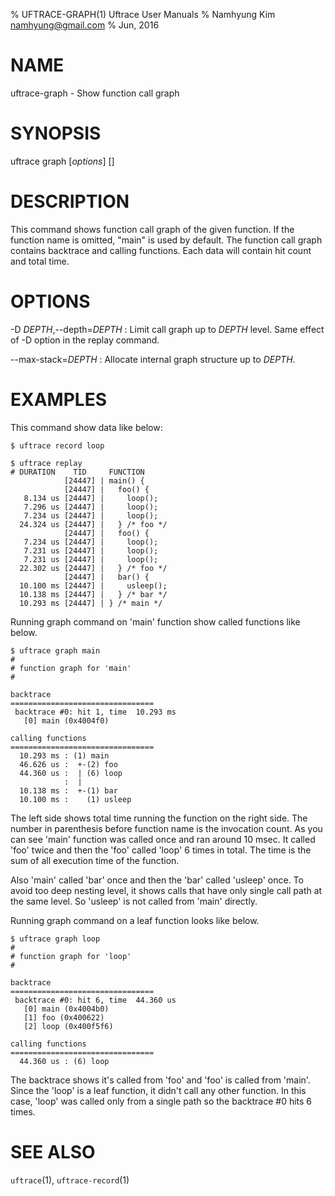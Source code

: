 % UFTRACE-GRAPH(1) Uftrace User Manuals
% Namhyung Kim <namhyung@gmail.com>
% Jun, 2016

NAME
====
uftrace-graph - Show function call graph


SYNOPSIS
========
uftrace graph [*options*] [<function>]


DESCRIPTION
===========
This command shows function call graph of the given function.  If the function name is omitted, "main" is used by default.  The function call graph contains backtrace and calling functions.  Each data will contain hit count and total time.


OPTIONS
=======
-D *DEPTH*,\--depth=*DEPTH*
:   Limit call graph up to *DEPTH* level.  Same effect of -D option in the replay command.

--max-stack=*DEPTH*
:   Allocate internal graph structure up to *DEPTH*.


EXAMPLES
========
This command show data like below:

    $ uftrace record loop

    $ uftrace replay
    # DURATION    TID     FUNCTION
                [24447] | main() {
                [24447] |   foo() {
       8.134 us [24447] |     loop();
       7.296 us [24447] |     loop();
       7.234 us [24447] |     loop();
      24.324 us [24447] |   } /* foo */
                [24447] |   foo() {
       7.234 us [24447] |     loop();
       7.231 us [24447] |     loop();
       7.231 us [24447] |     loop();
      22.302 us [24447] |   } /* foo */
                [24447] |   bar() {
      10.100 ms [24447] |     usleep();
      10.138 ms [24447] |   } /* bar */
      10.293 ms [24447] | } /* main */

Running graph command on 'main' function show called functions like below.

    $ uftrace graph main
    #
    # function graph for 'main'
    #
    
    backtrace
    ================================
     backtrace #0: hit 1, time  10.293 ms
       [0] main (0x4004f0)
    
    calling functions
    ================================
      10.293 ms : (1) main
      46.626 us :  +-(2) foo
      44.360 us :  | (6) loop
                :  | 
      10.138 ms :  +-(1) bar
      10.100 ms :    (1) usleep

The left side shows total time running the function on the right side.  The number in parenthesis before function name is the invocation count.  As you can see 'main' function was called once and ran around 10 msec.  It called 'foo' twice and then the 'foo' called 'loop' 6 times in total.  The time is the sum of all execution time of the function.

Also 'main' called 'bar' once and then the 'bar' called 'usleep' once.  To avoid too deep nesting level, it shows calls that have only single call path at the same level.  So 'usleep' is not called from 'main' directly.

Running graph command on a leaf function looks like below.

    $ uftrace graph loop
    #
    # function graph for 'loop'
    #
    
    backtrace
    ================================
     backtrace #0: hit 6, time  44.360 us
       [0] main (0x4004b0)
       [1] foo (0x400622)
       [2] loop (0x400f5f6)
    
    calling functions
    ================================
      44.360 us : (6) loop

The backtrace shows it's called from 'foo' and 'foo' is called from 'main'.  Since the 'loop' is a leaf function, it didn't call any other function.  In this case, 'loop' was called only from a single path so the backtrace #0 hits 6 times.


SEE ALSO
========
`uftrace`(1), `uftrace-record`(1)

